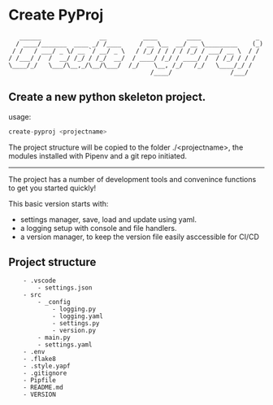 # Create PyProj

```text
   ______                __          ____        ____               _
  / ____/_______  ____ _/ /____     / __ \__  __/ __ \_________    (_)
 / /   / ___/ _ \/ __ `/ __/ _ \   / /_/ / / / / /_/ / ___/ __ \  / /
/ /___/ /  /  __/ /_/ / /_/  __/  / ____/ /_/ / ____/ /  / /_/ / / /
\____/_/   \___/\__,_/\__/\___/  /_/    \__, /_/   /_/   \____/_/ /
                                       /____/                /___/
```

## Create a new python skeleton project.

usage:

```python
create-pyproj <projectname>
```

The project structure will be copied to the folder ./\<projectname\>, the modules installed with Pipenv and a git repo initiated.

--------------------------------

The project has a number of development tools
and convenince functions to get you started quickly!

This basic version starts with:

- settings manager, save, load and update using yaml.
- a logging setup with console and file handlers.
- a version manager, to keep the version file easily asccessible for CI/CD

## Project structure

```text
    - .vscode
        - settings.json
    - src
        - _config
            - logging.py
            - logging.yaml
            - settings.py
            - version.py
        - main.py
        - settings.yaml
    - .env
    - .flake8
    - .style.yapf
    - .gitignore
    - Pipfile
    - README.md
    - VERSION
```
